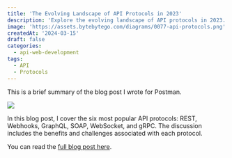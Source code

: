 ```yaml
---
title: 'The Evolving Landscape of API Protocols in 2023'
description: 'Explore the evolving landscape of API protocols in 2023.'
image: 'https://assets.bytebytego.com/diagrams/0077-api-protocols.png'
createdAt: '2024-03-15'
draft: false
categories:
  - api-web-development
tags:
  - API
  - Protocols
---
```


This is a brief summary of the blog post I wrote for Postman.

![](https://assets.bytebytego.com/diagrams/0077-api-protocols.png)

In this blog post, I cover the six most popular API protocols: REST, Webhooks, GraphQL, SOAP, WebSocket, and gRPC. The discussion includes the benefits and challenges associated with each protocol.

You can read the [full blog post here](https://blog.postman.com/api-protocols-in-2023/).
